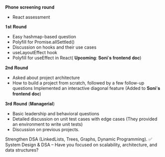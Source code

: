 𝐏𝐡𝐨𝐧𝐞 𝐬𝐜𝐫𝐞𝐞𝐧𝐢𝐧𝐠 𝐫𝐨𝐮𝐧𝐝

- React assessment

𝟏𝐬𝐭 𝐑𝐨𝐮𝐧𝐝

- Easy hashmap-based question
- Polyfill for Promise.allSettled()
- Discussion on hooks and their use cases
- useLayoutEffect hook
- Polyfill for useEffect in React( 𝐔𝐩𝐜𝐨𝐦𝐢𝐧𝐠: 𝐒𝐨𝐧𝐢'𝐬 𝐟𝐫𝐨𝐧𝐭𝐞𝐧𝐝 𝐝𝐨𝐜)

𝟐𝐧𝐝 𝐑𝐨𝐮𝐧𝐝

- Asked about project architecture
- How to build a project from scratch, followed by a few follow-up questions
  Implemented an interactive diagonal feature (Added to 𝐒𝐨𝐧𝐢'𝐬 𝐟𝐫𝐨𝐧𝐭𝐞𝐧𝐝 𝐝𝐨𝐜)

𝟑𝐫𝐝 𝐑𝐨𝐮𝐧𝐝 (𝐌𝐚𝐧𝐚𝐠𝐞𝐫𝐢𝐚𝐥)

- Basic leadership and behavioral questions
- Detailed discussion on unit test cases with edge cases (They provided an environment to write unit tests)
- Discussion on previous projects.

Strengthen DSA (LinkedLists, Trees, Graphs, Dynamic Programming).
✅ System Design & DSA – Have you focused on scalability, architecture, and data structures?
